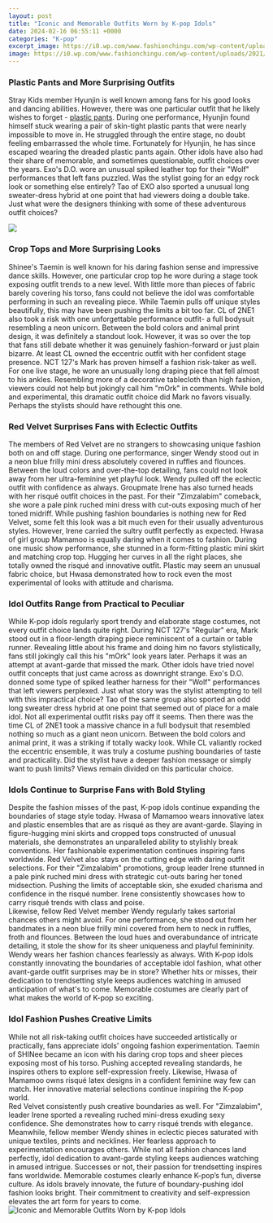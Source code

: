 ```yaml
---
layout: post
title: "Iconic and Memorable Outfits Worn by K-pop Idols"
date: 2024-02-16 06:55:11 +0000
categories: "K-pop"
excerpt_image: https://i0.wp.com/www.fashionchingu.com/wp-content/uploads/2021/01/what-do-wear-for-a-kpop-concert.jpg
image: https://i0.wp.com/www.fashionchingu.com/wp-content/uploads/2021/01/what-do-wear-for-a-kpop-concert.jpg
---
```


### Plastic Pants and More Surprising Outfits
Stray Kids member Hyunjin is well known among fans for his good looks and dancing abilities. However, there was one particular outfit that he likely wishes to forget - [plastic pants](https://store.fi.io.vn/womens-custom-proud-football-grandma-number-60-personalized-women-v-neck-t-shirt/men&). During one performance, Hyunjin found himself stuck wearing a pair of skin-tight plastic pants that were nearly impossible to move in. He struggled through the entire stage, no doubt feeling embarrassed the whole time. Fortunately for Hyunjin, he has since escaped wearing the dreaded plastic pants again. 
Other idols have also had their share of memorable, and sometimes questionable, outfit choices over the years. Exo's D.O. wore an unusual spiked leather top for their "Wolf" performances that left fans puzzled. Was the stylist going for an edgy rock look or something else entirely? Tao of EXO also sported a unusual long sweater-dress hybrid at one point that had viewers doing a double take. Just what were the designers thinking with some of these adventurous outfit choices?

![](https://lh3.googleusercontent.com/K991OBBFMH8nkNyBJDgNbfhz-9csDQ_jlO9SXYQteNSW3Pm9Ck4W63g_qn4Lc3m8bxSLzv3JjcxXWUcyaxdgOGhmeEUhZg59wg=w1200-h630-rj-pp-e365)
### Crop Tops and More Surprising Looks 
Shinee's Taemin is well known for his daring fashion sense and impressive dance skills. However, one particular crop top he wore during a stage took exposing outfit trends to a new level. With little more than pieces of fabric barely covering his torso, fans could not believe the idol was comfortable performing in such an revealing piece. While Taemin pulls off unique styles beautifully, this may have been pushing the limits a bit too far. 
CL of 2NE1 also took a risk with one unforgettable performance outfit- a full bodysuit resembling a neon unicorn. Between the bold colors and animal print design, it was definitely a standout look. However, it was so over the top that fans still debate whether it was genuinely fashion-forward or just plain bizarre. At least CL owned the eccentric outfit with her confident stage presence.
NCT 127's Mark has proven himself a fashion risk-taker as well. For one live stage, he wore an unusually long draping piece that fell almost to his ankles. Resembling more of a decorative tablecloth than high fashion, viewers could not help but jokingly call him "mOrk" in comments. While bold and experimental, this dramatic outfit choice did Mark no favors visually. Perhaps the stylists should have rethought this one.
### Red Velvet Surprises Fans with Eclectic Outfits
The members of Red Velvet are no strangers to showcasing unique fashion both on and off stage. During one performance, singer Wendy stood out in a neon blue frilly mini dress absolutely covered in ruffles and flounces. Between the loud colors and over-the-top detailing, fans could not look away from her ultra-feminine yet playful look. Wendy pulled off the eclectic outfit with confidence as always. 
Groupmate Irene has also turned heads with her risqué outfit choices in the past. For their "Zimzalabim" comeback, she wore a pale pink ruched mini dress with cut-outs exposing much of her toned midriff. While pushing fashion boundaries is nothing new for Red Velvet, some felt this look was a bit much even for their usually adventurous styles. However, Irene carried the sultry outfit perfectly as expected.
Hwasa of girl group Mamamoo is equally daring when it comes to fashion. During one music show performance, she stunned in a form-fitting plastic mini skirt and matching crop top. Hugging her curves in all the right places, she totally owned the risqué and innovative outfit. Plastic may seem an unusual fabric choice, but Hwasa demonstrated how to rock even the most experimental of looks with attitude and charisma.
### Idol Outfits Range from Practical to Peculiar 
While K-pop idols regularly sport trendy and elaborate stage costumes, not every outfit choice lands quite right. During NCT 127's "Regular" era, Mark stood out in a floor-length draping piece reminiscent of a curtain or table runner. Revealing little about his frame and doing him no favors stylistically, fans still jokingly call this his "mOrk" look years later. Perhaps it was an attempt at avant-garde that missed the mark. 
Other idols have tried novel outfit concepts that just came across as downright strange. Exo's D.O. donned some type of spiked leather harness for their "Wolf" performances that left viewers perplexed. Just what story was the stylist attempting to tell with this impractical choice? Tao of the same group also sported an odd long sweater dress hybrid at one point that seemed out of place for a male idol. Not all experimental outfit risks pay off it seems. 
Then there was the time CL of 2NE1 took a massive chance in a full bodysuit that resembled nothing so much as a giant neon unicorn. Between the bold colors and animal print, it was a striking if totally wacky look. While CL valiantly rocked the eccentric ensemble, it was truly a costume pushing boundaries of taste and practicality. Did the stylist have a deeper fashion message or simply want to push limits? Views remain divided on this particular choice.
### Idols Continue to Surprise Fans with Bold Styling 
Despite the fashion misses of the past, K-pop idols continue expanding the boundaries of stage style today. Hwasa of Mamamoo wears innovative latex and plastic ensembles that are as risqué as they are avant-garde. Slaying in figure-hugging mini skirts and cropped tops constructed of unusual materials, she demonstrates an unparalleled ability to stylishly break conventions. Her fashionable experimentation continues inspiring fans worldwide.
Red Velvet also stays on the cutting edge with daring outfit selections. For their "Zimzalabim" promotions, group leader Irene stunned in a pale pink ruched mini dress with strategic cut-outs baring her toned midsection. Pushing the limits of acceptable skin, she exuded charisma and confidence in the risqué number. Irene consistently showcases how to carry risqué trends with class and poise.  
Likewise, fellow Red Velvet member Wendy regularly takes sartorial chances others might avoid. For one performance, she stood out from her bandmates in a neon blue frilly mini covered from hem to neck in ruffles, froth and flounces. Between the loud hues and overabundance of intricate detailing, it stole the show for its sheer uniqueness and playful femininity. Wendy wears her fashion chances fearlessly as always.
With K-pop idols constantly innovating the boundaries of acceptable idol fashion, what other avant-garde outfit surprises may be in store? Whether hits or misses, their dedication to trendsetting style keeps audiences watching in amused anticipation of what's to come. Memorable costumes are clearly part of what makes the world of K-pop so exciting.
### Idol Fashion Pushes Creative Limits
While not all risk-taking outfit choices have succeeded artistically or practically, fans appreciate idols' ongoing fashion experimentation. Taemin of SHINee became an icon with his daring crop tops and sheer pieces exposing most of his torso. Pushing accepted revealing standards, he inspires others to explore self-expression freely. Likewise, Hwasa of Mamamoo owns risqué latex designs in a confident feminine way few can match. Her innovative material selections continue inspiring the K-pop world.  
Red Velvet consistently push creative boundaries as well. For "Zimzalabim", leader Irene sported a revealing ruched mini-dress exuding sexy confidence. She demonstrates how to carry risqué trends with elegance. Meanwhile, fellow member Wendy shines in eclectic pieces saturated with unique textiles, prints and necklines. Her fearless approach to experimentation encourages others.
While not all fashion chances land perfectly, idol dedication to avant-garde styling keeps audiences watching in amused intrigue. Successes or not, their passion for trendsetting inspires fans worldwide. Memorable costumes clearly enhance K-pop’s fun, diverse culture. As idols bravely innovate, the future of boundary-pushing idol fashion looks bright. Their commitment to creativity and self-expression elevates the art form for years to come.
![Iconic and Memorable Outfits Worn by K-pop Idols](https://i0.wp.com/www.fashionchingu.com/wp-content/uploads/2021/01/what-do-wear-for-a-kpop-concert.jpg)